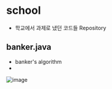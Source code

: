# school 
- 학교에서 과제로 냈던 코드들 Repository

##  banker.java   
- banker's algorithm
- 
![image](https://user-images.githubusercontent.com/81903928/143726785-e0ccf846-1a9f-4df1-ba57-7afa4c67e3cd.png)
